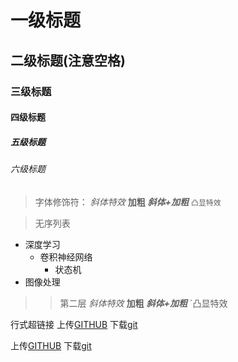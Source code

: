 # 一级标题
## 二级标题(注意空格)
### 三级标题
#### 四级标题
##### 五级标题
###### 六级标题

> 字体修饰符：
*斜体特效*
**加粗**
***斜体+加粗***
`凸显特效`

>无序列表
* 深度学习
	* 卷积神经网络
		* 状态机
* 图像处理

>> 第二层
*斜体特效*
**加粗**
***斜体+加粗***
`凸显特效

行式超链接
上传[GITHUB](https://github.com "上传") 下载[git](https://github.com/git/git "下载")


上传[GITHUB][1] 下载[git][2]

[1]:https://github.com 
[2]:https://github.com/git/git 







